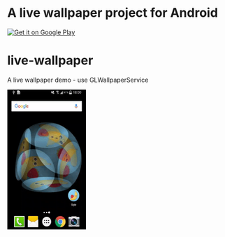 A live wallpaper project for Android
====================
<a href="https://play.google.com/store/apps/details?id=com.kinglloy.album" target="_blank">
<img src="https://play.google.com/intl/en_us/badges/images/generic/en-play-badge.png" alt="Get it on Google Play" height="90"/></a>


# live-wallpaper
A live wallpaper demo - use GLWallpaperService

<img src="https://github.com/jinkg/Screenshots/blob/master/live-wallpaper/wallpaper_demo3.gif" width="180" height="320">
